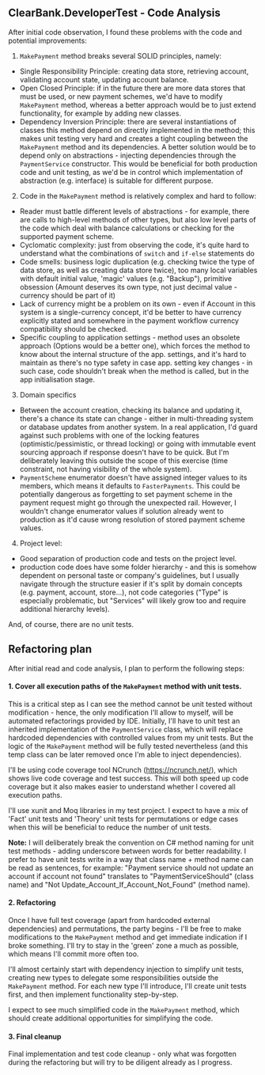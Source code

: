 ## ClearBank.DeveloperTest - Code Analysis

After initial code observation, I found these problems with the code and potential improvements:

1. `MakePayment` method breaks several SOLID principles, namely:
  * Single Responsibility Principle: creating data store, retrieving account, validating account state, updating account balance.
  * Open Closed Principle: if in the future there are more data stores that must be used, or new payment schemes, we'd have to modify `MakePayment` method, whereas a better approach would be to just extend functionality, for example by adding new classes.
  * Dependency Inversion Principle: there are several instantiations of classes this method depend on directly implemented in the method; this makes unit testing very hard and creates a tight coupling between the `MakePayment` method and its dependencies. A better solution would be to depend only on abstractions - injecting dependencies through the `PaymentService` constructor. This would be beneficial for both production code and unit testing, as we'd be in control which implementation of abstraction (e.g. interface) is suitable for different purpose.
  
2. Code in the `MakePayment` method is relatively complex and hard to follow:
  * Reader must battle different levels of abstractions - for example, there are calls to high-level methods of other types, but also low level parts of the code which deal with balance calculations or checking for the supported payment scheme.
  * Cyclomatic complexity: just from observing the code, it's quite hard to understand what the combinations of `switch` and `if-else` statements do
  * Code smells: business logic duplication (e.g. checking twice the type of data store, as well as creating data store twice), too many local variables with default initial value, 'magic' values (e.g. "Backup"), primitive obsession (Amount deserves its own type, not just decimal value - currency should be part of it)
  * Lack of currency might be a problem on its own - even if Account in this system is a single-currency concept, it'd be better to have currency explicitly stated and somewhere in the payment workflow currency compatibility should be checked.
  * Specific coupling to application settings - method uses an obsolete approach (Options would be a better one), which forces the method to know about the internal structure of the app. settings, and it's hard to maintain as there's no type safety in case app. setting key changes - in such case, code shouldn't break when the method is called, but in the app initialisation stage.

3. Domain specifics
  * Between the account creation, checking its balance and updating it, there's a chance its state can change - either in multi-threading system or database updates from another system. In a real application, I'd guard against such problems with one of the locking features (optimistic/pessimistic, or thread locking) or going with immutable event sourcing approach if response doesn't have to be quick. But I'm deliberately leaving this outside the scope of this exercise (time constraint, not having visibility of the whole system).
  * `PaymentScheme` enumerator doesn't have assigned integer values to its members, which means it defaults to `FasterPayments`. This could be potentially dangerous as forgetting to set payment scheme in the payment request might go through the unexpected rail. However, I wouldn't change enumerator values if solution already went to production as it'd cause wrong resolution of stored payment scheme values.

4. Project level:
  * Good separation of production code and tests on the project level.
  * production code does have some folder hierarchy - and this is somehow dependent on personal taste or company's guidelines, but I usually navigate through the structure easier if it's split by domain concepts (e.g. payment, account, store...), not code categories ("Type" is especially problematic, but "Services" will likely grow too and require additional hierarchy levels).
  
And, of course, there are no unit tests.

## Refactoring plan

After initial read and code analysis, I plan to perform the following steps:

#### 1. Cover all execution paths of the `MakePayment` method with unit tests.

This is a critical step as I can see the method cannot be unit tested without modification - hence, the only modification I'll allow to myself, will be automated refactorings provided by IDE. 
Initially, I'll have to unit test an inherited implementation of the `PaymentService` class, which will replace hardcoded dependencies with controlled values from my unit tests. But the logic of the `MakePayment` method will be fully tested nevertheless (and this temp class can be later removed once I'm able to inject dependencies).

I'll be using code coverage tool NCrunch (https://ncrunch.net/), which shows live code coverage and test success. This will both speed up code coverage but it also makes easier to understand whether I covered all execution paths.

I'll use xunit and Moq libraries in my test project. I expect to have a mix of 'Fact' unit tests and 'Theory' unit tests for permutations or edge cases when this will be beneficial to reduce the number of unit tests.

**Note:** I will deliberately break the convention on C# method naming for unit test methods - adding underscore between words for better readability. I prefer to have unit tests write in a way that class name + method name can be read as sentences, for example: "Payment service should not update an account if account not found" translates to "PaymentServiceShould" (class name) and "Not Update_Account_If_Account_Not_Found" (method name).

#### 2. Refactoring

Once I have full test coverage (apart from hardcoded external dependencies) and permutations, the party begins - I'll be free to make modifications to the `MakePayment` method and get immediate indication if I broke something. I'll try to stay in the 'green' zone a much as possible, which means I'll commit more often too.

I'll almost certainly start with dependency injection to simplify unit tests, creating new types to delegate some responsibilities outside the `MakePayment` method. For each new type I'll introduce, I'll create unit tests first, and then implement functionality step-by-step.

I expect to see much simplified code in the `MakePayment` method, which should create additional opportunities for simplifying the code.


#### 3. Final cleanup

Final implementation and test code cleanup - only what was forgotten during the refactoring but will try to be diligent already as I progress.

